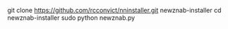 git clone https://github.com/rcconvict/nninstaller.git newznab-installer
cd newznab-installer
sudo python newznab.py

